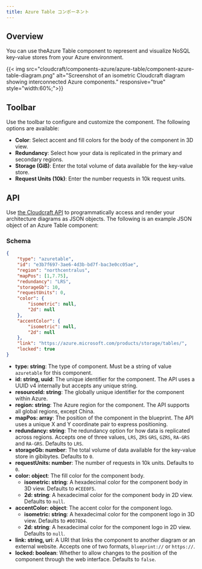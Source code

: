 ```yaml
---
title: Azure Table コンポーネント
---
```


## Overview

You can use theAzure Table component to represent and visualize NoSQL key-value stores from your Azure environment.

{{< img src="cloudcraft/components-azure/azure-table/component-azure-table-diagram.png" alt="Screenshot of an isometric Cloudcraft diagram showing interconnected Azure components." responsive="true" style="width:60%;">}}

## Toolbar

Use the toolbar to configure and customize the component. The following options are available:

- **Color**: Select accent and fill colors for the body of the component in 3D view.
- **Redundancy**: Select how your data is replicated in the primary and secondary regions.
- **Storage (GiB)**: Enter the total volume of data available for the key-value store.
- **Request Units (10k)**: Enter the number requests in 10k request units.

## API

Use [the Cloudcraft API][1] to programmatically access and render your architecture diagrams as JSON objects. The following is an example JSON object of an Azure Table component:

### Schema

```json
{
    "type": "azuretable",
    "id": "e3b7f697-3ae6-4d3b-bd7f-bac3e0cc05ae",
    "region": "northcentralus",
    "mapPos": [1,7.75],
    "redundancy": "LRS",
    "storageGb": 10,
    "requestUnits": 0,
    "color": {
        "isometric": null,
        "2d": null
    },
    "accentColor": {
        "isometric": null,
        "2d": null
    },
    "link": "https://azure.microsoft.com/products/storage/tables/",
    "locked": true
}
```

- **type: string**: The type of component. Must be a string of value `azuretable` for this component.
- **id: string, uuid**: The unique identifier for the component. The API uses a UUID v4 internally but accepts any unique string.
- **resourceId: string**: The globally unique identifier for the component within Azure.
- **region: string**: The Azure region for the component. The API supports all global regions, except China.
- **mapPos: array**: The position of the component in the blueprint. The API uses a unique X and Y coordinate pair to express positioning.
- **redundancy: string**: The redundancy option for how data is replicated across regions. Accepts one of three values, `LRS`, `ZRS` `GRS`, `GZRS`, `RA-GRS` and `RA-GRS`. Defaults to `LRS`.
- **storageGb: number**: The total volume of data available for the key-value store in gibibytes. Defaults to `0`.
- **requestUnits: number**: The number of requests in 10k units. Defaults to `0`.
- **color: object**: The fill color for the component body.
  - **isometric: string**: A hexadecimal color for the component body in 3D view. Defaults to `#CEE0F5`.
  - **2d: string**: A hexadecimal color for the component body in 2D view. Defaults to `null`.
- **accentColor: object**: The accent color for the component logo.
  - **isometric: string**: A hexadecimal color for the component logo in 3D view. Defaults to `#0078D4`.
  - **2d: string**: A hexadecimal color for the component logo in 2D view. Defaults to `null`.
- **link: string, uri**: A URI that links the component to another diagram or an external website. Accepts one of two formats, `blueprint://` or `https://`.
- **locked: boolean**: Whether to allow changes to the position of the component through the web interface. Defaults to `false`.

[1]: https://developers.cloudcraft.co/
